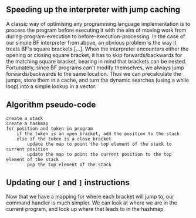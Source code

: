 ## Speeding up the interpreter with jump caching

A classic way of optimising any programming language implementation is to process the program before executing it with the aim of moving work from during-program-execution to before-execution-processing. In the case of our simple BF interpreter from above, an obvious problem is the way it treats BF's square brackets [...]. When the interpreter encounters either the opening or closing square bracket, it has to skip forwards/backwards for the matching square bracket, bearing in mind that brackets can be nested. Fortunately, since BF programs can't modify themselves, we always jump forwards/backwards to the same location. Thus we can precalculate the jumps, store them in a cache, and turn the dynamic searches (using a while loop) into a simple lookup in a vector.


## Algorithm pseudo-code

```
create a stack
create a hashmap
for position and token in program
    if the token is an open bracket, add the position to the stack
    else if the token is a close bracket
        update the map to point the top element of the stack to current position
        update the map to point the current position to the top element of the stack
        pop the top element of the stack
```

## Updating our `[` and `]` instructions

Now that we have a mapping for where each bracket will jump to, our command handler is much simpler.
We can look at where we are in the current program, and look up where that leads to in the hashmap.
